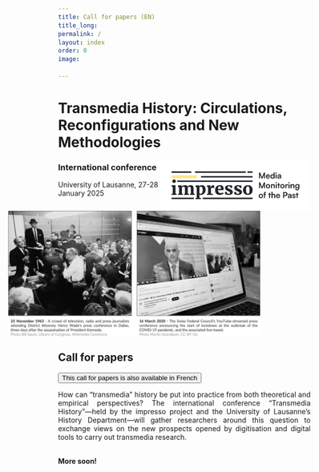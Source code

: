 ```yaml
---
title: Call for papers (EN)
title_long: 
permalink: /
layout: index
order: 0
image: 

---
```

# Transmedia History: Circulations, Reconfigurations and New Methodologies
<img src="images/impresso.png" alt="image" width="300" height="auto" align="right">

### International conference
University of Lausanne, 27-28 January 2025

<p><img src="images/transmedia_illustration_en.png" alt="Transmedia conference" width="950" style="vertical-align:middle;margin:0px -100px 0px -100px"></p>

## Call for papers
<button class="button button1" onclick="window.location.href='https://impresso.github.io/transmedia/fr';">This call for papers is also available in French</button>

<div style="text-align: justify"> How can “transmedia” history be put into practice from both theoretical and empirical perspectives? The international conference “Transmedia History”—held by the impresso project and the University of Lausanne’s History Department—will gather researchers around this question to exchange views on the new prospects opened by digitisation and digital tools to carry out transmedia research.</div><br>


**More soon!**
